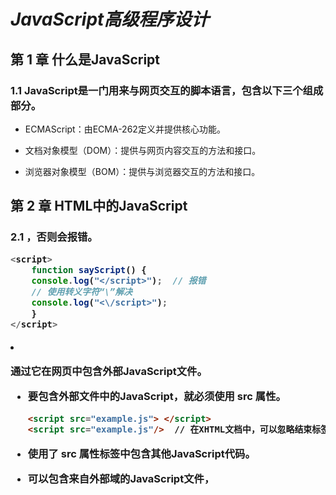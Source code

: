 #                                   *JavaScript高级程序设计*



## 第 1 章 什么是JavaScript

### 1.1 JavaScript是一门用来与网页交互的脚本语言，包含以下三个组成部分。

- ECMAScript：由ECMA-262定义并提供核心功能。

- 文档对象模型（DOM）：提供与网页内容交互的方法和接口。

- 浏览器对象模型（BOM）：提供与浏览器交互的方法和接口。

  

## 第 2 章 HTML中的JavaScript

### 2.1 <script> 元素

#### 2.2.1 <script> 元素有下列8个属性

- async ：可选。表示应该立即开始下载脚本，但不能阻止其他页面动作，比如下载资源或等待其他脚本加载。只对外部脚本文件有效。

- charset ：可选。使用 src 属性指定的代码字符集。这个属性很少使用，因为大多数浏览器不在乎它的值。

- crossorigin ：可选。配置相关请求的CORS（跨源资源共享）设置。默认不使用CORS。

  - crossorigin="anonymous" 配置文件请求不必设置凭据标志。 

  - crossorigin="use-credentials" 设置凭据标志，意味着出站请求会包含凭据。

- defer ：可选。表示在文档解析和显示完成后再执行脚本是没有问题的。只对外部脚本文件有效。在IE7及更早的版本中，对行内脚本也可以指定这个属性。
- integrity ：可选。允许比对接收到的资源和指定的加密签名以验证子资源完整性（SRI，Subresource Intergrity）。如果接收到的资源的签名与这个属性指定的签名不匹配，则页面会报错，脚本不会执行。这个属性可以用于确保内容分发网络（CDNContent Delivery Network）不会提供恶意内容。
- language ：废弃。最初用于表示代码块中的脚本语言（如 "JavaScript" 、 "JavaScript1.2" 或 "VBScript" ）。大多数浏览器都会忽略这个属性，不应该再使用它。
- src ：可选。表示包含要执行的代码的外部文件。
- type ：可选。代替 language ，表示代码块中脚本语言的内容类型（也称MIME类型）。按照惯例，这个值始终都是 "text/javascript" ，尽管 "text/javascript" 和 "text/ecmascript" 都已经废弃了。JavaScript文件的MIME类型通常是 "application/xjavascript" ，不过给type属性这个值有可能导致脚本被忽略。在非IE的浏览器中有效的其他值还有 "application/javascript" 和 "application/ecmascript" 。如果这个值是 module ，则代码会被当成ES6模块，而且只有这时候代码中才能出现 import 和 export 关键字。

#### 2.2.2 使用 <script>的方式有两种

- 通过它直接在网页中嵌入 JavaScript代码。

  - 注意：代码中不能出现字符串</script>，否则会报错。

    ```js
    <script>
        function sayScript() {
        console.log("</script>");  // 报错
        // 使用转义字符“\”解决
        console.log("<\/script>");
        }
    </script>
    ```

- 通过它在网页中包含外部JavaScript文件。

  - 要包含外部文件中的JavaScript，就必须使用 src 属性。

    ```html
    <script src="example.js"> </script>
    <script src="example.js"/>  // 在XHTML文档中，可以忽略结束标签 
    ```

  - 使用了 src 属性<script>标签不应该再在<script>和</script>标签中包含其他JavaScript代码。

  - 可以包含来自外部域的JavaScript文件，<script> 元素的 src 属性可以是一个完整的URL，而且这个URL指向的资源可以跟包含它的HTML页面不在同一个域中。

    ```html
    <script src="http://www.somewhere.com/afile.js"> </script>
    ```

  - 在包含外部域的JavaScript文件时，要确保该域是自己所有的，或者该域是一个可信的来源。 <script> 标签的integrity 属性是防范这种问题的一个武器，但这个属性也不是所有浏览器都支持。

#### 2.2.3 推迟执行脚本

- HTML 4.01为<script>元素定义了一个叫 defer 的属性。这个属性表示脚本在执行的时候不会改变页面的结构。

- 这个脚本完全可以在整个页面解析完之后再运行。在 <script>元素上设置 defer 属性，会告诉浏览器应该立即开始下载，但执行应该推迟

- defer 属性只对外部脚本文件才有效。

- 把要推迟执行的脚本放在页面底部比较好。

- 注意：对于XHTML文档，指定 defer 属性时应该写成 defer="defer" 。

  ```html
  <script defer src="example1.js"> </script>
  ```

#### 2.2.4 defer 和 async  的异同 ？

- 同

  - 从改变脚本处 理方式上看，它们两者也都只 适用于外部脚本，都会告诉浏览器立即开始下载。

- 异

  - 标记为 async 的脚本并不保证能按照它们出现的次序执行。

  - 异步脚本不 应该在加载期间修改DOM。

  - 使用 async 也会告诉页面你不会使用 document.write，不推荐使用 这个方法。

  - 注意：对于XHTML文档，指定 async 属性时应该写成 async="async" 。

    ```html
    <script async src="example1.js"> </script>
    ```

#### 2.2.5 动态加载脚本

- 通过向DOM中动态添加 script 元素同样可以加载指定的脚本。只要创建一个 script 元素并将其添 加到DOM即可。

- 以这种方式创建的<script>元素是以异步方式加载的，相当于添加了 async 属性。

- 如果要统一动态脚本的 加载行为，可以明确将其设置为同步加载：

  ```js
  let script = document.createElement('script');
  script.src = 'gibberish.js';
  script.async = false;
  document.head.appendChild(script);
  ```

- 为了保证在资源获取队列中的优先级要想让预加载器知道这些 动态请求文件的存在，可以在文档头部显式声明它们：

  ```html
  <link rel="preload" href="gibberish.js">
  ```

#### 2.2.6 XHTML中的变化

- 可扩展超文本标记语言（XHTML）

- 在XHTML中使用JavaScript必须指定 type 属性且值为 text/javascript ，HTML中则可以没有这个属性。

- CDATA标记必须 使用JavaScript注释来抵消：

  ```js
  <script type="text/javascript">
  //<![CDATA[
  	function compare(a, b) {
  	}
  //]]> 
  </script>
  ```



## 第 4 章 变量、作用域与内存

### 4.1 原始值与引用值

#### 4.4.1 ECMAScript变量可以包含两种不同类型的数据：

- 原始值：就是最简单的数据。
  -  6种：Undefined 、 Null 、 Boolean 、 Number 、 String 和 Symbol。
  -  保存原始值的变量是按值访问的，我们操作的就是存储在变量中的实际值。
- 引用值：则是由多个值构成的对象。
  - 引用值是保存在内存中的对象。在操作对象时，实际上操作的是对该对象的引用而非实际的对象本身。为此，保存引用值的变量是按引用访问的。

#### 4.4.2 动态属性

- 原始值不能有属性，尽管尝试给原始值添加属性不会报错。

  ```js
  let name = "Nicholas";
  name.age = 27; 
  console.log(name.age); // undefined
  ```

- 只有引用值可以动态添加后面可以使用的属性，可以随时添加、修改和删除其属性和方法。



#### 4.4.3 变量声明

- 使用 var 的函数作用域声明
  - var 声明会被拿到函数或全局作用域的顶部，位于作用域中所 有代码之前。
- 使用 let 的块级作用域声明
  - 作用域是块级的，块级作用域由最近的一对包含花括号 {} 界定。
  - 存在“暂时 性死区”，不能在声明之前使 用 let 变量。
  - let 与 var 的另一个不同之处是在同一作用域内不能声明两次。重复的 var 声明会被忽略，而重复的 let 声明会抛出 SyntaxError 。

- 使用 const 的常量声明 
  - 使用 const 声 明的变量必须同时初始化为某个值。一经声明，在其生命周期的 任何时候都不能再重新赋予新值。
  - const 声明只应用到顶级原语或者对象。换句话说，赋值为对 象的 const 变量不能再被重新赋值为其他引用值，但对象的键 则不受限制。
  - 如果想让整个对象都不能修改，可以使用 Object.freeze() ，这样再给属性赋值时虽然不会报错，但会静默失败



## 第 5 章 基本引用类型

### 5.1 Date

- 要创建日期对象，就使用 new 操作符来调用 Date 构造函数

  ```js
  let now = new Date();
  ```

- 在不给 Date 构造函数传参数的情况下，创建的对象将保存当前日期 和时间。

#### 5.1.1 Date.parse() 

- Date.parse() 方法接收一个表示日期的字符串参数，尝试将这个字 符串转换为表示该日期的毫秒数。

  ```js
  let someDate = new Date(Date.parse("May 23, 2019"));
  let someDate = new Date("May 23, 2019"); 
  ```

#### 5.1.2 Date.UTC()

- Date.UTC() 方法也返回日期的毫秒表示，但使用的是跟 Date.parse() 不同的信息来生成这个值

  ```js
  // GMT时间2000年1月1日零点
  let y2k = new Date(Date.UTC(2000, 0));
  // GMT时间2005年5月5日下午5点55分55秒
  let allFives = new Date(Date.UTC(2005, 4, 5, 17, 55,
  55));
  ```

#### 5.1.3 继承的方法

-  toLocaleString()
   -  返回与浏览器 运行的本地环境一致的日期和时间。

-  toString()
   - 通常返回带时区信息的日期和时间，而时间也 是以24小时制（0~23）表示的。

-  valueOf()
   - 不返回字符串，这个方法被重 写后返回的是日期的毫秒表示。

#### 5.1.4 日期格式化方法

- toDateString() 显示日期中的周几、月、日、年（格式特定于实 现）；
- toTimeString() 显示日期中的时、分、秒和时区（格式特定于实 现）；
- toLocaleDateString() 显示日期中的周几、月、日、年（格式特 定于实现和地区）；
- toLocaleTimeString() 显示日期中的时、分、秒（格式特定于实 现）；
- toUTCString() 显示完整的UTC日期（格式特定于实现）。

### 5.2 RegExp

```js
let expression = /pattern/flags;
```

#### 5.2.1 匹配

- g ：全局模式，表示查找字符串的全部内容，而不是找到第一个匹配 的内容就结束。
- i ：不区分大小写，表示在查找匹配时忽略 pattern 和字符串的大 小写。
- m ：多行模式，表示查找到一行文本末尾时会继续查找。
- y ：粘附模式，表示只查找从 lastIndex 开始及之后的字符串。
- u ：Unicode模式，启用Unicode匹配。
- s ： dotAll 模式，表示元字符 . 匹配任何字符（包括 \n 或 \r ）。

#### 5.2.2 RegExp 实例方法

- exec()：主要用于配合捕获组使用
- test()：接收一个字符串参数，如果输 入的文本与模式匹配，则参数返回 true ，否则返回 false 。

### 5.3 原始值包装类型

#### 5.3.1 三种特殊的引用类型

- Boolean 
  - 对应布尔值的引用类型。就使用 Boolean 构造函数并传入 true 或 false 
- Number
  - 对应数值的引用类型。要创建一个 Number 对象，就使 用 Number 构造函数并传入一个数值
- String
  - 是对应字符串的引用类型。要创建一个 String 对象，使 用 String 构造函数并传入一个数值

### 5.4 单例内置对象

- Global
  -  Global 对象为一种兜底对象，它所针对的是不属于 任何对象的属性和方法。

- Math
  - 作为保存数学公式、信息和计算的地 方。 



## 第 6 章 集合引用类型

### Object

#### 1、创建 Object 的实例有两种方式？

```js
// 1.使用 new 操作符 和 Object 构造函数
let person = new Object();
person.name = "Kobe";
person.age = 40;

// 2.使用对象字面量 
let person = {
    name: "Kobe",
    age: 40,
    6: true
};

let person = {}; // 与new Object()相同
person.name = "Nicholas";
person.age = 29;
```

#### 2、获取属性

```js
// 点语法是首选的属性存取方式，除非访问属性时必须使用变量。
// 可以使用中括号来存取属性，在使用中括号时，要在括号内使用属性名的字符串形式
console.log(person["name"]); 	// "Kobe"
console.log(person.name); 	// "Kobe"
// 使用中括号的主要优势就是可以通过变量访问属性
let propertyName = "name";
console.log(person[propertyName]); // "Kobe"
// 如果属性名中包含可能会导致语法错误的字符，或者包含关键字/保留字时，也可以使用中括号语法
// 属性名中是可以包含非字母数字字符的，这时候只要用中括号语法存取它们就可以
person["first name"] = "Nicholas";
```

### Array

#### 1、创建数组

```js
// 1.使用 Array 构造函数，也可以省略 new 操作符
let arr = new Array()
let arr = Array()
// 创建一个初始 length 为20的数组：
let arr = new Array(20)
// 创建一个包含3个字符串值的数组：
let names = new Array('Kobe', 'James', 'YaoMing')

// 2.使用数组字面量
// 数组字面量是在中括号中包含以逗号分隔的元素列表
let names = []
// 创建一个包含3个元素的数组
let names = ['Kobe', 'James', 'YaoMing'];
```

#### 2、Array 构造函数还有两个ES6新增的用于创建数组的静态方法

- #### Array.from()

  ```js
  // 第一个参数是一个类数组对象，即任何可迭代的结构，或者有一个 length 属性和可索引元素的结构。
  // 字符串会被拆分为单字符数组
  console.log(Array.from("Kobe");  // ['K', 'o', 'b', 'e']
  // 可以使用from()将集合和映射转换为一个新数组
  // Array.from()对现有数组执行浅复制
  const a1 = [1, 2, 3, 4];
  const a2 = Array.from(a1);
  console.log(a2); // [1, 2, 3, 4]
  // 可以使用任何可迭代对象
  // arguments对象可以被轻松地转换为数组
  function getArgsArray() {
    return Array.from(arguments);
  }
  console.log(getArgsArray(1, 2, 3, 4)); // [1, 2, 3, 4]
  // from()也能转换带有必要属性的自定义对象
  
  // Array.from() 还接收第二个可选的映射函数参数。
  // 还可以接收第三个可选参数，用于指定映射函数中this 的值。但这个重写的this 值在箭头函数中不适用。
  ```

- #### Array.of() 

  ```js
  // Array.of() 可以把一组参数转换为数组。
  // 这个方法用于替代在ES6之前常用的 Array.prototype.slice.call(arguments)
  console.log(Array.of(1, 2, 3, 4)); // [1, 2, 3, 4]
  ```

#### 3、数组空位

```js
// 可以使用一串逗号来创建空位
const options = [,,,,,]; 	// 创建包含5个元素的数组
console.log(options);	 // [, , , , ,]
```

#### 4、数组索引

```js
// 要取得或设置数组的值，需要使用中括号并提供相应值的数字索引
let colors = ["red", "blue", "green"]; 	// 定义一个字符串数组
alert(colors[0]); 	// 显示第一项
colors[2] = "black"; 	// 修改第三项
colors[3] = "brown"; 	// 添加第四项
// 数组 length 属性的独特之处在于，它不是只读的。通过修改length 属性，可以从数组末尾删除或添加元素。
colors.length = 2;
alert(colors[2]); 	// undefined
colors.length = 4;
alert(colors[3]); 	// undefined
colors[colors.length] = "black"; 	// 添加一种颜色
```

#### 5、检测数组

- #### Array.isArray()

  ```js
  if (Array.isArray(arr)){
    // 操作数组
  }
  ```

### Set

#### 1、创建

```js
// Set 可以包含任何JavaScript数据类型作为值。
// 1.使用 new 关键字和 Set 构造函数可以创建一个空集合：
const m = new Set();
// 使用数组初始化集合
const s1 = new Set(["val1", "val2", "val3"]);

// 2.使用自定义迭代器初始化集合
```

#### 2、API

- #### size

  ```js
  // 通过size 取得元素数量
  ```

- #### has()

  ```js
  // has() 查询
  const s = new Set();
  alert(s.has("Matt")); // false
  s.add("Matt")
  alert(s.has("Matt")); // true
  ```

- #### add()

  ```js
  // add() 返回集合的实例，所以可以将多个添加操作连缀起来，包括初始化：
  const s = new Set().add("val1");
  s.add("val2")
   .add("val3");
  alert(s.size); 	// 3
  ```

- #### delete() 

  ```js
  // delete() 返回一个布尔值，表示集合中是否存在要删除的值
  const s = new Set();
  s.add('foo');
  alert(s.size); // 1
  // 集合里有这个值
  alert(s.delete('foo')); // true
  // 集合里没有这个值
  alert(s.delete('foo')); // false
  ```

- #### clear()

  ```js
  // 销毁集合实例中的所有值
  const s = new Set();
  s.add("Matt")
  alert(s.has("Matt")); // true
  s.clear(); 
  alert(s.has("Matt")); // false
  alert(s.size); // 0
  ```



## 第 8 章 对象、类与面向对象编程

### 8.1 理解对象

#### 8.1.1 创建自定义对象

- ```js
  // 通常方式是创建 Object 的一个新实例，然后再给它添加属性和方法。
  let person = new Object();
  person.name = "Kobe";
  person.age = 40;
  person.sayName = function() {
  	console.log(this.name);
  };
  ```

- ```js
  // 对象字面量
  let person = {
      name: "Kobe",
      age: 40,
      sayName() {
      	console.log(this.name);
      }
  };
  
  ```

#### 8.1.2 属性分两种

- ```js
  // 数据属性
  [[Configurable]]: 表示属性是否可以通过 delete 删除并重新定义，是否可以修改它的特性，以及是否可以把它改为访问器属性。默认为 true 。
  [[Enumberable]]: 表示属性是否可以通过 for-in 循环返回。默认为 true 。
  [[Writable]]: 表示属性的值是否可以被修改。默认为 true 。
  [[Value]]: 包含属性实际的值。默认为 undefined 。
  ```

- ```js
  // 访问器属性
  [[Configurable]]: 表示属性是否可以通过 delete 删除并重新定义，是否可以修改它的特性，以及是否可以把它改为访问器属性。默认为 true 。
  [[Enumberable]]: 表示属性是否可以通过 for-in 循环返回。默认为 true 。
  [[Get]]: 获取函数，在读取属性时调用。默认值为 undefined 。
  [[Set]]: 设置函数，在写入属性时调用。默认值为 undefined 。
  ```

#### 8.1.3 Object.defineProperty() 

```js
// 这个方法接收3个参数：要给其添加属性的对象、属性的名称和一个描述符对象。
// 描述符对象上的属性可以包含： configurable 、enumerable 、 writable 和 value ，跟相关特性的名称一一对应。
let person = {};
Object.defineProperty(person, "name", {
  writable: false,
  value: "Nicholas",
});
console.log(person.name); // "Nicholas"
person.name = "Greg";
console.log(person.name); // "Nicholas"

// 访问器属性是不能直接定义的，必须使用 Object.defineProperty() 。
//  year_ 中的下划线常用来表示该属性并不希望在对象方法的外部被访问。
let book = {
  year_: 2017,
  edition: 1,
};
Object.defineProperty(book, "year", {
  get() {
    return this.year_;
  },
  set(newValue) {
    if (newValue > 2017) {
      this.year_ = newValue;
      this.edition += newValue - 2017;
    }
  },
});
book.year = 2018;
console.log(book.edition); // 2

// 在一个对象上同时定义多个属性
let book = {};
Object.defineProperties(book, {
  year_: {
    value: 2017,
  },
  edition: {
    value: 1,
  },
    
  year: {
    get() {
      return this.year_;
    },
    set(newValue) {
      if (newValue > 2017) {
        this.year_ = newValue;
          this.edition += newValue - 2017;
      }
    },
  },
});
```

#### 8.1.4 Object.getOwnPropertyDescriptor() 

```js
// 读取属性的特性
// 这个方法接收两个参数：属性所在的对象和要取得其描述符的属性名。返回值是一个对象
  let book = {};
  Object.defineProperties(book, {
    year_: {
      value: 2017,
    },
    edition: {
      value: 1,
    },
    year: {
      get: function () {
        return this.year_;
      },
      set: function (newValue) {
        if (newValue > 2017) {
          this.year_ = newValue;
          this.edition += newValue - 2017;
        
      },
    },
  });

  let descriptor = Object.getOwnPropertyDescriptor(book, "year_");
  console.log(descriptor.value); // 2017
  console.log(descriptor.configurable); // false
  console.log(typeof descriptor.get); // "undefined"
  let descriptor = Object.getOwnPropertyDescriptor(book, "year");
  console.log(descriptor.value); // undefined
  console.log(descriptor.enumerable); // false
  console.log(typeof descriptor.get); // "function"
```

#### 8.1.5 Object.getOwnPropertyDescriptors()

```js
// 这个方法实际上会在每个自有属性上调用 Object.defineProperties()并在一个新对象中返回它们。
  let book = {};
  Object.defineProperties(book, {
    year_: {
      value: 2017,
    },
    edition: {
      value: 1,
    },
    year: {
      get: function () {
        return this.year_;
      },
      set: function (newValue) {
        if (newValue > 2017) {
          this.year_ = newValue;
          this.edition += newValue - 2017;
        }
      },
    },
  });
  console.log(Object.getOwnPropertyDescriptors(book));
/* {
    edition: {
        configurable: false,
        enumerable: false,
        value: 1,
        writable: false
    },
    year: {
        configurable: false,
        enumerable: false,
        get: f(),
        set: f(newValue),
    },
    year_: {
        configurable: false,
        enumerable: false,
        value: 2019,
        writable: false
    }
  } */
```

#### 8.1.6  Object.assign() => 合并对象

```js
// 这个方法接收一个目标对象和一个或多个源对象作为参数。
// 实际上对每个源对象执行的是浅复制, 浅复制意味着只会复制对象的引用。
// 不能在两个对象间转移获取函数和设置函数。
// 如果多个源对象都有相同的属性，则使用最后一个复制的值。
// Object.assign()没办法回滚已经完成的修改，因此在抛出错误之前，目标对象上已经完成的修改会继续存在。
let dest, src, result;
// 简单复制 
dest = {};
src = { id: "src" };
result = Object.assign(dest, src);
// Object.assign修改目标对象
// 也会返回修改后的目标对象
console.log(dest === result); // true
console.log(dest !== src); // true
console.log(result); // { id: src }
console.log(dest); // { id: src }

// 多个源对象
dest = {};
result = Object.assign(dest, { a: "foo" }, { b: "bar" });
console.log(result); // { a: foo, b: bar }

// 获取函数与设置函数
```

#### 8.1.7 对象标识及相等判定

```js
// 要确定NaN的相等性，必须使用极为讨厌的isNaN()
console.log(NaN === NaN); // false
console.log(isNaN(NaN)); // true
```

- #### Object.is()

  ```js
  // 必须接收两个参数
  // 正确的NaN相等判定
  console.log(Object.is(NaN, NaN)); // true
  ```

#### 8.1.8 增强对象语法

- 属性值简写

  ```js
  // 只要使用变量名（不用再写冒号）就会自动被解释为同名的属性键。如果没有找到同名变量，则会抛出 ReferenceError 。
  let name = 'Matt';
  let person = {
  	// name: name
      name
  };
  console.log(person); // { name: 'Matt' }
  ```

- 可计算属性

  ```js
  // 可以在对象字面量中完成动态属性赋值。
  // 中括号包围的对象属性键告诉运行时将其作为JavaScript表达式而不是字符串来求值。
  const nameKey = "name";
  const ageKey = "age";
  const jobKey = "job";
  let person = {
    [nameKey]: "Matt",
    [ageKey]: 27,
    [jobKey]: "Software engineer",
  };
  console.log(person); // { name: 'Matt', age:27, job: 'Software engineer' }
  ```

- 简写方法名

  ```js
  let person = {
    sayName(name) {
      console.log(&quot;My name is ${name}&quot;);
    },
  };
  person.sayName(&quot;Matt&quot;); // My name is Matt8
  ```

#### 8.1.9 对象解构

```js
// 使用与对象匹配的结构来实现对象属性赋值。
// 如果引用的属性不存在，则该变量的值就是 undefined 
let person = {
  name: 'Matt',
  age: 27
};
let { name: personName, age: personAge } = person;
// 可以让变量直接使用属性的名称，也可以在解构赋值的同时定义默认值。
let { name, age, job = 'Software engineer' } = person;
console.log(personName); // Matt
console.log(personAge); // 27
console.log(name); // Matt
console.log(age); // 27
console.log(job); // Software engineer
```

- 嵌套解构
- 部分解构
- 参数上下文匹配

### 8.2 创建对象

#### 8.2.1 原型模式

```js
// 每个函数都会创建一个 prototype 属性，这个属性是一个对象，包含应该由特定引用类型的实例共享的属性和方法。
```

#### 8.2.2  原型和 in 操作符

```js
// 有两种方式使用 in 操作符：单独使用和在 for-in 循环中使用。
// 在单独使用时， in 操作符会在可以通过对象访问指定属性时返回 true ，无论该属性是在实例上还是在原型上。
// 在 for-in 循环中使用 in 操作符时，可以通过对象访问且可以被枚举的属性都会返回，包括实例属性和原型属性。
```

### 8.3 继承

#### 8.3.1 原型链继承

```js
/* 原型链的基本构想: 
   每个构造函数都有一个原型对象，原型有一个属性指回构造函数，而实例有一个内部指针指向原型。如果原型是另一个类型的实例呢？那就意味着这个原型本身有一个内部指针指向另一个原型，相应地另一个原型也有一个指针指向另一个构造函数。这样就在实例和原型之间构造了一条原型链。这就是原型链的基本构想。*/

  function SuperType() {
    this.property = true;
  }
  SuperType.prototype.getSuperValue = function () {
    return this.property;
  };
  function SubType() {
    this.subproperty = false;
  }
  // 继承SuperType
  SubType.prototype = new SuperType();
  SubType.prototype.getSubValue = function () {
    return this.subproperty;
  };
  let instance = new SubType();
  console.log(instance.getSuperValue()); // true
```

- 默认原型

  ```js
  // 所有引用类型都继承自 Object , 
  // 任何函数的默认原型都是一个 Object 的实例，这意味着这个实例有一个内部指针指向 Object.prototype
  ```

- 原型与继承关系

  ```js
  // 原型与实例的关系可以通过两种方式来确定: 
  // 第一种方式是使用instanceof 操作符，如果一个实例的原型链中出现过相应的构造函数, 则 instanceof 返回 true 。
  console.log(instance instanceof Object);   // true
  
  // 第二种方式是使用 isPrototypeOf() 方法。只要原型链中包含这个原型，这个方法就返回 true 。
  console.log(Object.prototype.isPrototypeOf(instance));    // true
  ```

#### 8.3.2 盗用构造函数

```js
// 可以使用 apply() 和 call() 方法以新创建的对象为上下文执行构造函数。
  function SuperType() {
    this.colors = ["red", "blue", "green"];
  }
  function SubType() {
    // 继承SuperType
    SuperType.call(this);
  }
  let instance1 = new SubType();
  instance1.colors.push("black");
  console.log(instance1.colors); //
  ("red,blue,green,black");
  let instance2 = new SubType();
  console.log(instance2.colors); //
  ("red,blue,green");
```

#### 8.3.3 组合继承

```js
// 组合继承（有时候也叫伪经典继承）综合了原型链和盗用构造函数，将两者的优点集中了起来。
// 基本的思路是使用原型链继承原型上的属性和方法，而通过盗用构造函数继承实例属性。这样既可以把方法定义在原型上以实现重用，又可以让每个实例都有自己的属性。
  function SuperType(name) {
    this.name = name;
    this.colors = ["red", "blue", "green"];
  }
  SuperType.prototype.sayName = function () {
    console.log(this.name);
  };
  function SubType(name, age) {
    // 继承属性
    SuperType.call(this, name);
    this.age = age;
  }
  // 继承方法
  SubType.prototype = new SuperType();
  SubType.prototype.sayAge = function () {
    console.log(this.age);
  };
  let instance1 = new SubType("Nicholas", 29);
  instance1.colors.push("black");
  console.log(instance1.colors); //
  ("red,blue,green,black");
  instance1.sayName(); // "Nicholas";
  instance1.sayAge(); // 29
  let instance2 = new SubType("Greg", 27);
  console.log(instance2.colors); //
  ("red,blue,green");
  instance2.sayName(); // "Greg";
  instance2.sayAge(); // 27
```

#### 8.3.4 原型式继承

```js
// 原型式继承非常适合不需要单独创建构造函数，但仍然需要在对象间共享信息的场合。但要记住，属性中包含的引用值始终会在相关对象间共享，跟使用原型模式是一样的。
  let person = {
    name: "Nicholas",
    friends: ["Shelby", "Court", "Van"],
  };
  let anotherPerson = object(person);
  anotherPerson.name = "Greg";
  anotherPerson.friends.push("Rob");
  let yetAnotherPerson = object(person);
  yetAnotherPerson.name = "Linda";
  yetAnotherPerson.friends.push("Barbie");
  console.log(person.friends); //
  ("Shelby,Court,Van,Rob,Barbie");
```

#### 8.3.5  寄生式继承

```js
// 创建一个实现继承的函数，以某种方式增强对象，然后返回这个对象。
// 同样适合主要关注对象，而不在乎类型和构造函数的场景。
// 通过寄生式继承给对象添加函数会导致函数难以重用，与构造函数模式类似。

  function createAnother(original) {
    // 通过调用函数创建一个新对象;
    let clone = object(original);
    clone.sayHi = function () {
      // 以某种方式增强这个对象;
      console.log("hi");
    };
    return clone; // 返回这个对象
  }

```

#### 8.3.6 寄生式组合继承

```js
// 寄生式组合继承通过盗用构造函数继承属性，但使用混合式原型链继承方法。
// 基本思路: 不通过调用父类构造函数给子类原型赋值，而是取得父类原型的一个副本。就是使用寄生式继承来继承父类原型，然后将返回的新对象赋值给子类原型。
// 最主要的效率问题就是父类构造函数始终会被调用两次：一次在是创建子类原型时调用，另一次是在子类构造函数中调用。
// 寄生式组合继承可以算是引用类型继承的最佳模式。
  function inheritPrototype(subType, superType) {
    let prototype = object(superType.prototype);
    // 创建对象
    prototype.constructor = subType;
    // 增强对象
    subType.prototype = prototype;
    // 赋值对象
  }
```

### 8.4 类

#### 8.4.1 定义类

- 两种主要方式：

```js
// 类声明
class Person {}
// 类表达式
const Animal = class {};
```

#### 8.4.2 与函数表达式的异同

- 同：被求值前也不能引用。
- 异：
  - 虽然函数声明可以提升，但类定义不能。
  - 函数受函数作用域限制，而类受块作用域限制。

#### 8.4.3 类的构成

```js
// 类可以包含构造函数方法、实例方法、获取函数、设置函数和静态类方法，但这些都不是必需的。空的类定义照样有效。
// 默认情况下，类定义中的代码都在严格模式下执行。	
// 首字母要大写
// 类表达式的名称是可选的。在把类表达式赋值给变量后，可以通过 name 属性取得类表达式的名称字符串。但不能在类表达式作用域外部访问这个标识符。

// 空类定义，有效
class Foo {}
// 有构造函数的类，有效
class Bar {
  constructor() {}
}
// 有获取函数的类，有效
class Baz {
  get myBaz() {}
}
// 有静态方法的类，有效
class Qux {
  static myQux() {}
}	
```

#### 8.4.4 类构造函数

```js
// constructor 关键字用于在类定义块内部创建类的构造函数。
// 构造函数的定义不是必需的，不定义构造函数相当于将构造函数定义为空函数。
// 类构造函数与构造函数的主要区别是：调用类构造函数必须使用 new 操作符。而普通构造函数如果不使用 new 调用，那么就会以全局的this （通常是 window ）作为内部对象。调用类构造函数时如果忘了使用 new 则会抛出错误。
```

#### 8.4.5 静态类方法

```js
// 可以在类上定义静态方法。这些方法通常用于执行不特定于实例的操作，也不要求存在类的实例。与原型成员类似，每个类上只能有一个静态成员。
// 静态类成员在类定义中使用 static 关键字作为前缀。在静态成员中， this 引用类自身。
```



## 第 9 章 代理与反射

### 9.1 代理基础

#### 9.1.1 代理的创建

```js
// 代理是使用 Proxy 构造函数创建的。
// 这个构造函数接收两个参数：目标对象和处理程序对象。缺少其中任何一个参数都会抛出TypeError 。
const target = {
  id: "target",
};
const handler = {};
const proxy = new Proxy(target, handler);
// id属性会访问同一个值
console.log(target.id); // target
console.log(proxy.id); // target
// 给目标属性赋值会反映在两个对象上
// 因为两个对象访问的是同一个值
target.id = "foo";
console.log(target.id); // foo
console.log(proxy.id); // foo
// 给代理属性赋值会反映在两个对象上
// 因为这个赋值会转移到目标对象
proxy.id = "bar";
console.log(target.id); // bar
console.log(proxy.id); // bar
// hasOwnProperty()方法在两个地方
// 都会应用到目标对象
console.log(target.hasOwnProperty("id")); //
true;
console.log(proxy.hasOwnProperty("id")); //
true;
// Proxy.prototype是undefined
// 因此不能使用instanceof操作符
console.log(target instanceof Proxy); // 报错
console.log(proxy instanceof Proxy); // 报错
// 严格相等可以用来区分代理和目标
console.log(target === proxy); // false
```

#### 9.1.2 定义捕获器

```js
// 捕获器就是在处理程序对象中定义的“基本操作的拦截器”。
const target = {
  foo: "bar",
};
const handler = {
  // 捕获器在处理程序对象中以方法名为键
  get() {
    return "handler override";
  },
};
const proxy = new Proxy(target, handler);
console.log(target.foo); // bar
console.log(proxy.foo); // handler override
console.log(target["foo"]); // bar
console.log(proxy["foo"]); // handler override
console.log(Object.create(target)["foo"]); // bar
console.log(Object.create(proxy)["foo"]); // handler override
```

#### 9.1.3 捕获器参数和反射API

```js
// 所有捕获器都可以访问相应的参数，基于这些参数可以重建被捕获方法的原始行为。
// 如：get() 捕获器会接收到目标对象、要查询的属性和代理对象三个参数。
const target = {
  foo: "bar",
};
const handler = {
  get(trapTarget, property, receiver) {
    return trapTarget[property];
	// return Reflect.get(...arguments);
  },
};
const proxy = new Proxy(target, handler);
console.log(proxy.foo); // bar
console.log(target.foo); // bar

// 也可以通过调用全局 Reflect 对象上（封装了原始行为）的同名方法来轻松重建。
const target = {
  foo: "bar",
};
const handler = {
  get: Reflect.get,
};
const proxy = new Proxy(target, handler);
console.log(proxy.foo); // bar
console.log(target.foo); // bar

// 创建一个可以捕获所有方法，然后将每个方法转发给对应反射API的空代理，那么甚至不需要定义处理程序对象
const target = {
foo: 'bar'
};
const proxy = new Proxy(target, Reflect);
console.log(proxy.foo); // bar
console.log(target.foo); // bar
```

#### 9.1.4 捕获器不变式

```js
// 每个捕获的方法都知道目标对象上下文、捕获函数签名，而捕获处理程序的行为必须遵循“捕获器不变式”。
// 捕获器不变式因方法不同而异，但通常都会防止捕获器定义出现过于反常的行为。
// 如果目标对象有一个不可配置且不可写的数据属性，那么在捕获器返回一个与该属性不同的值时，会抛出 TypeError。 
```

#### 9.1.5 可撤销代理

```js
// Prevocable() 方法，这个方法支持撤销代理对象与目标对象的关联。
// 撤销代理的操作是不可逆的。
// 撤销代理之后再调用代理会抛出 TypeError 。
const target = {
  foo: "bar",
};
const handler = {
  get() {
    return "intercepted";
  },
};
const { proxy, revoke } = Proxy.revocable(target, handler);
console.log(proxy.foo); // intercepted
console.log(target.foo); // bar
revoke();
console.log(proxy.foo); // TypeError
```

#### 9.1.6 实用反射API

```js
// 在定义新属性时如果发生问题，Reflect.defineProperty() 会返回 false ，而不是抛出错误。
```

- ##### 状态标记

  ```js
  Reflect.defineProperty()
  Reflect.preventExtensions()
  Reflect.setPrototypeOf()
  Reflect.set()
  Reflect.deleteProperty()
  ```

- ##### 用一等函数替代操作符

  ```js
  Reflect.get() ：可以替代对象属性访问操作符。
  Reflect.set() ：可以替代 = 赋值操作符。
  Reflect.has() ：可以替代 in 操作符或 with() 。
  Reflect.deleteProperty() ：可以替代 delete 操
  作符。
  Reflect.construct() ：可以替代 new 操作符。
  ```

### 9.2 代理捕获器与反射方法

- #### get()

  ```js
  // get() 捕获器会在获取属性值的操作中被调用。
  // 对应的反射API方法为 Reflect.get() 。
  const myTarget = {};
  const proxy = new Proxy(myTarget, {
    get(target, property, receiver) {
      console.log('get()');
      return Reflect.get(...arguments)
    }
  });
  proxy.foo;  // get()
  ```

- #### set()

  ```js
  // set() 捕获器会在设置属性值的操作中被调用。
  // 对应的反射API方法为 Reflect.set() 。
  const myTarget = {};
  const proxy = new Proxy(myTarget, {
    set(target, property, value, receiver) {
      console.log('set()');
      return Reflect.set(...arguments)
    }
  });
  proxy.foo = 'bar';
  // set()
  ```

- #### has()

  ```js
  // has() 捕获器会在 in 操作符中被调用。
  // 对应的反射API方法为 Reflect.has() 。
  const myTarget = {};
  const proxy = new Proxy(myTarget, {
    has(target, property) {
      console.log('has()');
      return Reflect.has(...arguments)
    }
  });
  'foo' in proxy;
  // has()
  ```

- #### defineProperty()

  ```js
  // defineProperty() 捕获器会在Object.defineProperty() 中被调用。
  // 对应的反射API方法为Reflect.defineProperty() 。
  const myTarget = {};
  const proxy = new Proxy(myTarget, {
    defineProperty(target, property, descriptor) {
      console.log('defineProperty()');
      return Reflect.defineProperty(...arguments)
    }
  });
  Object.defineProperty(proxy, 'foo', { value: 'bar' });
  // defineProperty()
  ```

- #### getOwnPropertyDescriptor()

  ```js
  // getOwnPropertyDescriptor() 捕获器会在Object.getOwnPropertyDescriptor() 中被调用。
  // 对应的反射API方法为 Reflect.getOwnPropertyDescriptor() 。
  const myTarget = {};
  const proxy = new Proxy(myTarget, {
    getOwnPropertyDescriptor(target, property) {
      console.log('getOwnPropertyDescriptor()');
      return Reflect.getOwnPropertyDescriptor(...arguments)
    }
  });
  Object.getOwnPropertyDescriptor(proxy, 'foo');
  // getOwnPropertyDescriptor()
  ```

- #### deleteProperty()

  ```js
  // deleteProperty() 捕获器会在 delete 操作符中被调用。
  // 对应的反射API方法为 Reflect.deleteProperty() 。
  const myTarget = {};
  const proxy = new Proxy(myTarget, {
    deleteProperty(target, property) {
      console.log('deleteProperty()');
      return Reflect.deleteProperty(...arguments)
    }
  });
  delete proxy.foo
  // deleteProperty()
  ```

- #### ownKeys()

  ```js
  // ownKeys() 捕获器会在 Object.keys() 及类似方法中被调用。
  // 对应的反射API方法为 Reflect.ownKeys() 。
  const myTarget = {};
  const proxy = new Proxy(myTarget, {
    ownKeys(target) {
      console.log('ownKeys()');
      return Reflect.ownKeys(...arguments)
    }
  });
  Object.keys(proxy);
  // ownKeys()
  ```

- #### getPrototypeOf()

  ```js
  // getPrototypeOf() 捕获器会在Object.getPrototypeOf() 中被调用。
  // 对应的反射API方法为Reflect.getPrototypeOf() 。
  const myTarget = {};
  const proxy = new Proxy(myTarget, {
    getPrototypeOf(target) {
      console.log('getPrototypeOf()');
      return Reflect.getPrototypeOf(...arguments)
    }
  });
  Object.getPrototypeOf(proxy);
  // getPrototypeOf()
  ```

- #### setPrototypeOf()

  ```js
  // setPrototypeOf() 捕获器会在Object.setPrototypeOf() 中被调用。
  // 对应的反射API方法为Reflect.setPrototypeOf() 。
  const myTarget = {};
  const proxy = new Proxy(myTarget, {
    setPrototypeOf(target, prototype) {
      console.log('setPrototypeOf()');
      return Reflect.setPrototypeOf(...arguments)
    }
  });
  Object.setPrototypeOf(proxy, Object);
  // setPrototypeOf()
  ```

- #### isExtensible()

  ```js
  // isExtensible() 捕获器会在 Object.isExtensible()中被调用。
  // 对应的反射API方法为 Reflect.isExtensible() 。
  const myTarget = {};
  const proxy = new Proxy(myTarget, {
    isExtensible(target) {
      console.log('isExtensible()');
      return Reflect.isExtensible(...arguments)
    }
  });
  Object.isExtensible(proxy);
  // isExtensible()
  ```

- #### preventExtensions()

  ```js
  // preventExtensions() 捕获器会在Object.preventExtensions() 中被调用。
  // 对应的反射API方法为 Reflect.preventExtensions() 。
  const myTarget = {};
  const proxy = new Proxy(myTarget, {
    preventExtensions(target) {
      console.log('preventExtensions()');
      return Reflect.preventExtensions(...arguments)
    }
  });
  Object.preventExtensions(proxy);
  // preventExtensions()
  ```

- #### apply()

  ```js
  // apply() 捕获器会在调用函数时中被调用。对应的反射API方法为 Reflect.apply() 。
  const myTarget = () => {};
  const proxy = new Proxy(myTarget, {
    apply(target, thisArg, ...argumentsList) {
      console.log('apply()');
      return Reflect.apply(...arguments)
    }
  });
  proxy();
  // apply()
  ```

- #### construct()

  ```js
  // construct() 捕获器会在 new 操作符中被调用。
  // 对应的反射API方法为 Reflect.construct() 。
  const myTarget = function() {};
  const proxy = new Proxy(myTarget, {
    construct(target, argumentsList, newTarget) {
      console.log('construct()');
      return Reflect.construct(...arguments)
    }
  });
  new proxy;
  // construct()
  ```

### 9.3 代理模式

```js
// 1.跟踪属性访问
// 2.隐藏属性
// 3.属性验证
// 4.函数与构造函数参数验证
// 5.数据绑定与可观察对象
```

